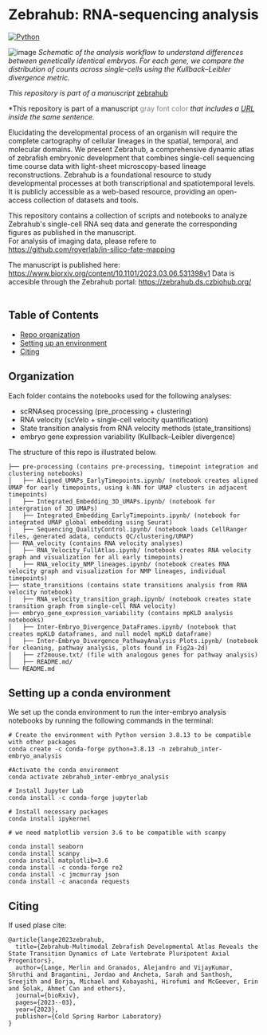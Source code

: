 # Zebrahub: RNA-sequencing analysis 
[![Python](https://img.shields.io/badge/python-3.7%20%7C%203.8-blue)](https://www.python.org/downloads/)



![image](https://user-images.githubusercontent.com/35573897/221049586-b0bc8f05-b035-4279-9116-62ebf9b97c53.png)
*Schematic of the analysis workflow to understand differences between genetically identical embryos. For each gene, we compare the distribution of counts across single-cells using the Kullback–Leibler divergence metric.*


<!--
<figure>
  <img src="https://user-images.githubusercontent.com/35573897/221049586-b0bc8f05-b035-4279-9116-62ebf9b97c53.png" alt="image">
  <figcaption>Schematic of the analysis workflow to understand differences between genetically identical embryos. For each gene, we compare the distribution of counts across single-cells using the Kullback–Leibler divergence metric. </figcaption>
</figure>
-->


*This repository is part of a manuscript* [zebrahub][1]

*This repository is part of a manuscript <span style="color:gray;">gray font color</span> *that includes a [URL](https://www.example.com/) inside the same sentence.*



Elucidating the developmental process of an organism will require the complete cartography of cellular lineages in the spatial, temporal, and molecular domains. We present Zebrahub, a comprehensive dynamic atlas of zebrafish embryonic development that combines single-cell sequencing time course data with light-sheet microscopy-based lineage reconstructions. Zebrahub is a foundational resource to study developmental processes at both transcriptional and spatiotemporal levels. It is publicly accessible as a web-based resource, providing an open-access collection of datasets and tools.<br>

This repository contains a collection of scripts and notebooks to analyze Zebrahub's single-cell RNA seq data and generate the corresponding figures as published in the manuscript. <br> For analysis of imaging data, please refere to https://github.com/royerlab/in-silico-fate-mapping <br>

The manuscript is  published here:  https://www.biorxiv.org/content/10.1101/2023.03.06.531398v1
Data is accesible through the Zebrahub portal: https://zebrahub.ds.czbiohub.org/
<br>
<br>

## Table of Contents
- [Repo organization](#organization)
- [Setting up an environment](#conda)
- [Citing](#citing)


## Organization

Each folder contains the notebooks used for the following analyses:
* scRNAseq processing (pre_processing + clustering)
* RNA velocity (scVelo + single-cell velocity quantification)
* State transition analysis from RNA velocity methods (state_transitions)
* embryo gene expression variability (Kullback–Leibler divergence)


The structure of this repo is illustrated below. 
```
├── pre-processing (contains pre-processing, timepoint integration and clustering notebooks)
│   ├── Aligned_UMAPs_EarlyTimepoints.ipynb/ (notebook creates aligned UMAP for early timepoints, using k-NN for UMAP clusters in adjacent timepoints)
│   ├── Integrated_Embedding_3D_UMAPs.ipynb/ (notebook for intergration of 3D UMAPs)
│   ├── Integrated_Embedding_EarlyTimepoints.ipynb/ (notebook for integrated UMAP global embedding using Seurat)
│   ├── Sequencing_QualityControl.ipynb/ (notebook loads CellRanger files, generated adata, conducts QC/clustering/UMAP)
├── RNA_velocity (contains RNA velocity analyses)
│   ├── RNA_Velocity_FullAtlas.ipynb/ (notebook creates RNA velocity graph and visualization for all early timepoints)
│   ├── RNA_velocity_NMP_lineages.ipynb/ (notebook creates RNA velocity graph and visualization for NMP lineages, individual timepoints)
├── state_transitions (contains state transitions analysis from RNA velocity notebook)
│   ├── RNA_velocity_transition_graph.ipynb/ (notebook creates state transition graph from single-cell RNA velocity)
├── embryo_gene_expression_variability (contains mpKLD analysis notebooks)
│   ├── Inter-Embryo_Divergence_DataFrames.ipynb/ (notebook that creates mpKLD dataframes, and null model mpKLD dataframe)
│   ├── Inter-Embryo_Divergence_PathwayAnalysis_Plots.ipynb/ (notebook for cleaning, pathway analysis, plots found in Fig2a-2d)
│   ├── zf2mouse.txt/ (file with analogous genes for pathway analysis)
│   ├── README.md/
└── README.md
```


## Setting up a conda environment <a name="conda"></a>


We set up the conda environment to run the inter-embryo analysis notebooks by running the following commands in the terminal:

```
# Create the environment with Python version 3.8.13 to be compatible with other packages
conda create -c conda-forge python=3.8.13 -n zebrahub_inter-embryo_analysis

#Activate the conda environment
conda activate zebrahub_inter-embryo_analysis

# Install Jupyter Lab
conda install -c conda-forge jupyterlab

# Install necessary packages
conda install ipykernel

# we need matplotlib version 3.6 to be compatible with scanpy

conda install seaborn
conda install scanpy
conda install matplotlib=3.6
conda install -c conda-forge re2
conda install -c jmcmurray json
conda install -c anaconda requests

```


## Citing 
If used plase cite: 

```
@article{lange2023zebrahub,
  title={Zebrahub-Multimodal Zebrafish Developmental Atlas Reveals the State Transition Dynamics of Late Vertebrate Pluripotent Axial Progenitors},
  author={Lange, Merlin and Granados, Alejandro and VijayKumar, Shruthi and Bragantini, Jordao and Ancheta, Sarah and Santhosh, Sreejith and Borja, Michael and Kobayashi, Hirofumi and McGeever, Erin and Solak, Ahmet Can and others},
  journal={bioRxiv},
  pages={2023--03},
  year={2023},
  publisher={Cold Spring Harbor Laboratory}
}
```


[1]: https://www.biorxiv.org/content/10.1101/2023.03.06.531398v1